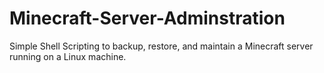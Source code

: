 # Minecraft-Server-Adminstration
Simple Shell Scripting to backup, restore, and maintain a Minecraft server running on a Linux machine.
